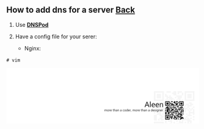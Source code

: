 ## How to add dns for a server [Back](./qa.md)

1. Use [**DNSPod**](www.dnspod.cn)
2. Have a config file for your serer:

    - Nginx:

```vim
# vim   
```

<a href="http://aleen42.github.io/" target="_blank" ><img src="./../pic/tail.gif"></a>
